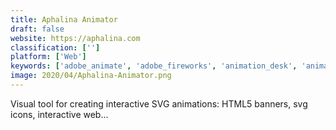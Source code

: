 ```yaml
---
title: Aphalina Animator
draft: false 
website: https://aphalina.com
classification: ['']
platform: ['Web']
keywords: ['adobe_animate', 'adobe_fireworks', 'animation_desk', 'animation_paper', 'animeeffects', 'artist_code', 'hype', 'koolmoves', 'opentoonz', 'pencil', 'pencil2d', 'synfig_studio', 'tupi', 'wick_editor', 'enve']
image: 2020/04/Aphalina-Animator.png
---
```

Visual tool for creating interactive SVG animations: HTML5 banners, svg icons, interactive web...